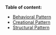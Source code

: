 **Table of content:**
- [Behavioral Pattern](#behavioral-pattern)
- [Creational Pattern](#creational-pattern)
- [Structural Pattern](#structural-pattern)
